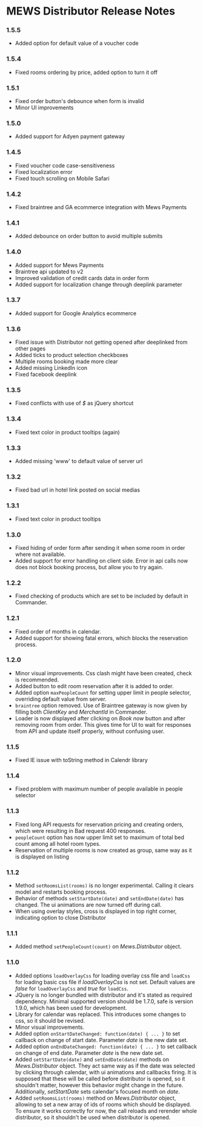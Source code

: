 # MEWS Distributor Release Notes

### 1.5.5
- Added option for default value of a voucher code

### 1.5.4
- Fixed rooms ordering by price, added option to turn it off 

### 1.5.1
- Fixed order button's debounce when form is invalid
- Minor UI improvements

### 1.5.0
- Added support for Adyen payment gateway

### 1.4.5
- Fixed voucher code case-sensitiveness
- Fixed localization error
- Fixed touch scrolling on Mobile Safari

### 1.4.2
- Fixed braintree and GA ecommerce integration with Mews Payments

### 1.4.1
- Added debounce on order button to avoid multiple submits

### 1.4.0
- Added support for Mews Payments
- Braintree api updated to v2
- Improved validation of credit cards data in order form
- Added support for localization change through deeplink parameter

### 1.3.7

- Added support for Google Analytics ecommerce

### 1.3.6
- Fixed issue with Distributor not getting opened after deeplinked from other pages
- Added ticks to product selection checkboxes
- Multiple rooms booking made more clear
- Added missing LinkedIn icon
- Fixed facebook deeplink

### 1.3.5
- Fixed conflicts with use of *$* as jQuery shortcut

### 1.3.4
- Fixed text color in product tooltips (again)

### 1.3.3
- Added missing 'www' to default value of server url

### 1.3.2
- Fixed bad url in hotel link posted on social medias

### 1.3.1
- Fixed text color in product tooltips

### 1.3.0
- Fixed hiding of order form after sending it when some room in order where not available.
- Added support for error handling on client side. Error in api calls now does not block booking process, but allow you to try again.

### 1.2.2
- Fixed checking of products which are set to be included by default in Commander.

### 1.2.1
- Fixed order of months in calendar.
- Added support for showing fatal errors, which blocks the reservation process.

### 1.2.0
- Minor visual improvements. Css clash might have been created, check is recommended.
- Added button to edit room reservation after it is added to order.
- Added option `maxPeopleCount` for setting upper limit in people selector, overriding default value from server.
- `braintree` option removed. Use of Braintree gateway is now given by filling both *ClientKey* and *MerchantId* in Commander.
- Loader is now displayed after clicking on *Book now* button and after removing room from order. This gives time for UI to wait for responses from API and update itself properly, without confusing user.

### 1.1.5
- Fixed IE issue with toString method in Calendr library

### 1.1.4
- Fixed problem with maximum number of people available in people selector

### 1.1.3
- Fixed long API requests for reservation pricing and creating orders,
which were resulting in Bad request 400 responses.
- `peopleCount` option has now upper limit set to maximum of total bed count 
among all hotel room types.
- Reservation of multiple rooms is now created as group, same way as it is 
displayed on listing

### 1.1.2
- Method `setRoomsList(rooms)` is no longer experimental. Calling it 
clears model and restarts booking process.
- Behavior of methods `setStartDate(date)` and `setEndDate(date)` has changed.
The ui animations are now turned off during call.
- When using overlay styles, cross is displayed in top right corner, indicating
option to close Distributor

### 1.1.1
- Added method `setPeopleCount(count)` on *Mews.Distributor* object.

### 1.1.0
- Added options `loadOverlayCss` for loading overlay css file and `loadCss`
for loading basic css file if *loadOverlayCss* is not set. Default values are
*false* for `loadOverlayCss` and *true* for `loadCss`.
- JQuery is no longer bundled with distributor and it's stated as required
dependency. Minimal supported version should be 1.7.0, safe is version
1.9.0, which has been used for development.
- Library for calendar was replaced. This introduces some changes to css, so 
it should be revised.
- Minor visual improvements.
- Added option `onStartDateChanged: function(date) { ... }` to set callback
on change of start date. Parameter *date* is the new date set.
- Added option `onEndDateChanged: function(date) { ... }` to set callback
on change of end date. Parameter *date* is the new date set.
- Added `setStartDate(date)` and `setEndDate(date)` methods on 
*Mews.Distributor* object. They act same way as if the date was selected by
clicking through calendar, with ui animations and callbacks firing. It is 
supposed that these will be called before distributor is opened, so it 
shouldn't matter, however this behavior might change in the future.
Additionally, *setStartDate* sets calendar's focused month on *date*.
- Added `setRoomsList(rooms)` method on *Mews.Distributor* object, allowing
to set a new array of ids of rooms which should be displayed. To ensure it 
works correctly for now, the call reloads and rerender whole distributor, so
it shouldn't be used when distributor is opened.
